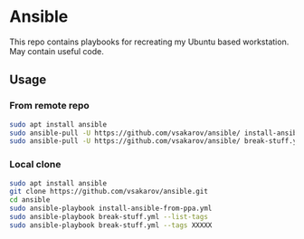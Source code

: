 # Ansible

This repo contains playbooks for recreating my Ubuntu based workstation. May contain useful code.

## Usage

### From remote repo
```bash
sudo apt install ansible
sudo ansible-pull -U https://github.com/vsakarov/ansible/ install-ansible-from-ppa.yml
sudo ansible-pull -U https://github.com/vsakarov/ansible/ break-stuff.yml --tags XXXXX
```

### Local clone
```bash
sudo apt install ansible
git clone https://github.com/vsakarov/ansible.git
cd ansible
sudo ansible-playbook install-ansible-from-ppa.yml
sudo ansible-playbook break-stuff.yml --list-tags
sudo ansible-playbook break-stuff.yml --tags XXXXX
```
